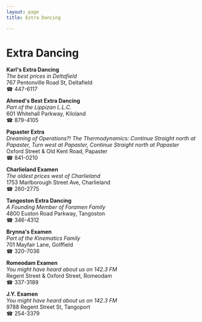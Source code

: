 ```yaml
---
layout: page 
title: Extra Dancing

---
```



# Extra Dancing


 **Karl's Extra Dancing**  
_The best prices in Deltafield_  
767 Pentonville Road St, Deltafield  
☎ 447-6117

**Ahmed's Best Extra Dancing**  
_Part of the Lippizan L.L.C._  
601 Whitehall Parkway, Kiloland  
☎ 879-4105

**Papaster Extra**  
_Dreaming of Operations?! 
The Thermodynamics: Continue Straight north at Papaster, Turn west at Papaster, Continue Straight north at Papaster_  
Oxford Street & Old Kent Road, Papaster  
☎ 841-0210

**Charlieland Examen**  
_The oldest prices west of Charlieland_  
1753 Marlborough Street Ave, Charlieland  
☎ 260-2775

**Tangoston Extra Dancing**  
_A Founding Member of Foramen Family_  
4800 Euston Road Parkway, Tangoston  
☎ 346-4312

**Brynna's Examen**  
_Part of the Kinematics Family_  
701 Mayfair Lane, Golffield  
☎ 320-7036

**Romeodam Examen**  
_You might have heard about us on 142.3 FM_  
Regent Street & Oxford Street, Romeodam  
☎ 337-3189

**J.Y. Examen**  
_You might have heard about us on 142.3 FM_  
9788 Regent Street St, Tangoport  
☎ 254-3379

